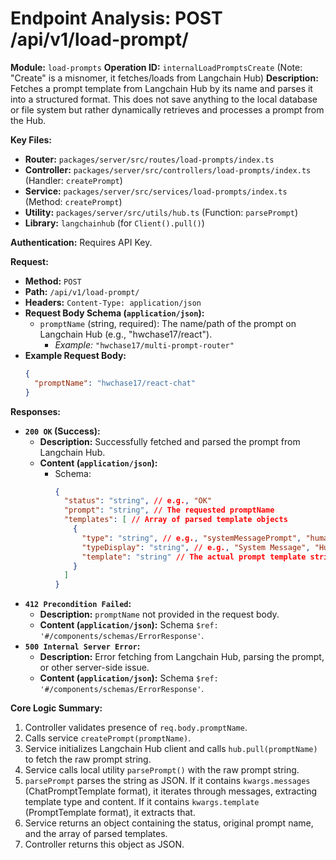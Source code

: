 # Endpoint Analysis: POST /api/v1/load-prompt/

**Module:** `load-prompts`
**Operation ID:** `internalLoadPromptsCreate` (Note: "Create" is a misnomer, it fetches/loads from Langchain Hub)
**Description:** Fetches a prompt template from Langchain Hub by its name and parses it into a structured format. This does not save anything to the local database or file system but rather dynamically retrieves and processes a prompt from the Hub.

**Key Files:**
*   **Router:** `packages/server/src/routes/load-prompts/index.ts`
*   **Controller:** `packages/server/src/controllers/load-prompts/index.ts` (Handler: `createPrompt`)
*   **Service:** `packages/server/src/services/load-prompts/index.ts` (Method: `createPrompt`)
*   **Utility:** `packages/server/src/utils/hub.ts` (Function: `parsePrompt`)
*   **Library:** `langchainhub` (for `Client().pull()`)

**Authentication:** Requires API Key.

**Request:**
*   **Method:** `POST`
*   **Path:** `/api/v1/load-prompt/`
*   **Headers:** `Content-Type: application/json`
*   **Request Body Schema (`application/json`):**
    *   `promptName` (string, required): The name/path of the prompt on Langchain Hub (e.g., "hwchase17/react").
        *   *Example:* `"hwchase17/multi-prompt-router"`
*   **Example Request Body:**
    ```json
    {
      "promptName": "hwchase17/react-chat"
    }
    ```

**Responses:**

*   **`200 OK` (Success):**
    *   **Description:** Successfully fetched and parsed the prompt from Langchain Hub.
    *   **Content (`application/json`):**
        *   Schema:
            ```json
            {
              "status": "string", // e.g., "OK"
              "prompt": "string", // The requested promptName
              "templates": [ // Array of parsed template objects
                {
                  "type": "string", // e.g., "systemMessagePrompt", "humanMessagePrompt", "aiMessagePrompt", "template"
                  "typeDisplay": "string", // e.g., "System Message", "Human Message", "AI Message", "Prompt"
                  "template": "string" // The actual prompt template string
                }
              ]
            }
            ```
*   **`412 Precondition Failed`:**
    *   **Description:** `promptName` not provided in the request body.
    *   **Content (`application/json`):** Schema `$ref: '#/components/schemas/ErrorResponse'`.
*   **`500 Internal Server Error`:**
    *   **Description:** Error fetching from Langchain Hub, parsing the prompt, or other server-side issue.
    *   **Content (`application/json`):** Schema `$ref: '#/components/schemas/ErrorResponse'`.

**Core Logic Summary:**
1. Controller validates presence of `req.body.promptName`.
2. Calls service `createPrompt(promptName)`.
3. Service initializes Langchain Hub client and calls `hub.pull(promptName)` to fetch the raw prompt string.
4. Service calls local utility `parsePrompt()` with the raw prompt string.
5. `parsePrompt` parses the string as JSON. If it contains `kwargs.messages` (ChatPromptTemplate format), it iterates through messages, extracting template type and content. If it contains `kwargs.template` (PromptTemplate format), it extracts that.
6. Service returns an object containing the status, original prompt name, and the array of parsed templates.
7. Controller returns this object as JSON.
